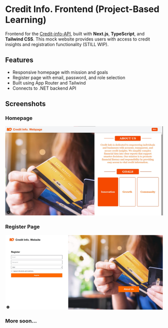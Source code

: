 
# Credit Info. Frontend (Project-Based Learning) 

Frontend for the [Credit-info-API](https://github.com/NawafAldhawi/Credit-info-API), built with **Next.js**, **TypeScript**, and **Tailwind CSS**. This mock website provides users with access to credit insights and registration functionality (STILL WIP).

## Features

- Responsive homepage with mission and goals
- Register page with email, password, and role selection
- Built using App Router and Tailwind
- Connects to .NET backend API

## Screenshots

### Homepage
![Homepage](public/Screenshots/homepage2.jpg)

### Register Page
![Register Page](public/Screenshots/registerpage.jpg)

### More soon...
